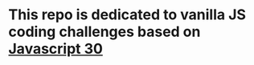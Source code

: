 This repo is dedicated to vanilla JS coding challenges based on [Javascript 30](https://javascript30.com)
====================

